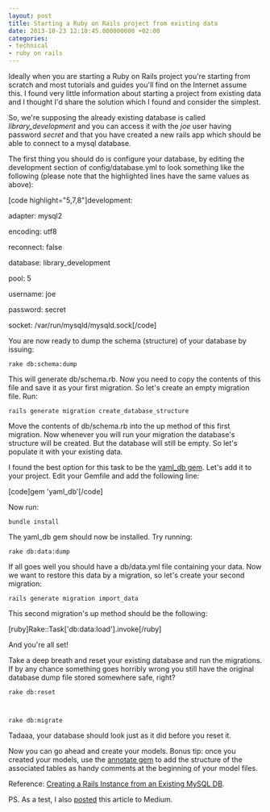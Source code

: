 ```yaml
---
layout: post
title: Starting a Ruby on Rails project from existing data
date: 2013-10-23 12:10:45.000000000 +02:00
categories:
- technical
- ruby on rails
---
```

Ideally when you are starting a Ruby on Rails project you're starting from scratch and most tutorials and guides you'll find on the Internet assume this. I found very little information about starting a project from existing data and I thought I'd share the solution which I found and consider the simplest.

So, we're supposing the already existing database is called <em>library_development</em> and you can access it with the <em>joe</em> user having password <em>secret</em> and that you have created a new rails app which should be able to connect to a mysql database.

The first thing you should do is configure your database, by editing the development section of config/database.yml to look something like the following (please note that the highlighted lines have the same values as above):

[code highlight="5,7,8"]development:

  adapter: mysql2

  encoding: utf8

  reconnect: false

  database: library_development

  pool: 5

  username: joe

  password: secret

  socket: /var/run/mysqld/mysqld.sock[/code]

You are now ready to dump the schema (structure) of your database by issuing:

<code>rake db:schema:dump</code>

This will generate db/schema.rb. Now you need to copy the contents of this file and save it as your first migration. So let's create an empty migration file. Run:

<code>rails generate migration create_database_structure</code>

Move the contents of db/schema.rb into the up method of this first migration. Now whenever you will run your migration the database's structure will be created. But the database will still be empty. So let's populate it with your existing data.

I found the best option for this task to be the <a href="https://github.com/ludicast/yaml_db">yaml_db gem</a>. Let's add it to your project. Edit your Gemfile and add the following line:

[code]gem 'yaml_db'[/code]

Now run:

<code>bundle install</code>

The yaml_db gem should now be installed. Try running:

<code>rake db:data:dump</code>

If all goes well you should have a db/data.yml file containing your data. Now we want to restore this data by a migration, so let's create your second migration:

<code>rails generate migration import_data</code>

This second migration's up method should be the following:

[ruby]Rake::Task['db:data:load'].invoke[/ruby]

And you're all set!

Take a deep breath and reset your existing database and run the migrations. If by any chance something goes horribly wrong you still have the original database dump file stored somewhere safe, right?

<code>rake db:reset

rake db:migrate</code>

Tadaaa, your database should look just as it did before you reset it.

Now you can go ahead and create your models. Bonus tip: once you created your models, use the <a href="https://github.com/ctran/annotate_models">annotate gem</a> to add the structure of the associated tables as handy comments at the beginning of your model files.

Reference: <a href="http://blog.joelberghoff.com/2013/02/06/ruby-on-rails-tutorial-creating-a-rails-instance-from-an-existing-mysql-db/">Creating a Rails Instance from an Existing MySQL DB</a>.

PS. As a test, I also <a href="https://medium.com/p/7dda5044c85f">posted</a> this article to Medium.
